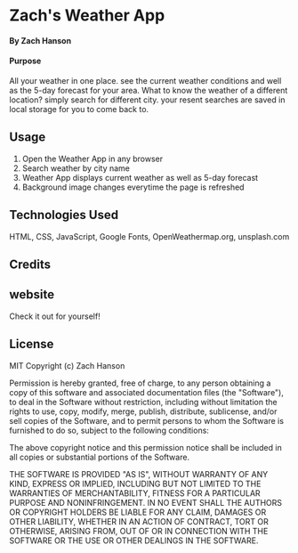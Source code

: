 # Zach's Weather App


#### By Zach Hanson 


#### Purpose
All your weather in one place. see the current weather conditions and well as the 5-day forecast for your area. What to know the weather of a different location? simply search for different city. your resent searches are saved in local storage for you to come back to. 
<img src="./Assets/.png" alt="" title="">
<img src="./Assets/.png" alt="" title="">
<img src="./Assets/.png" alt="" title="">

## Usage

1. Open the Weather App in any browser
2. Search weather by city name
3. Weather App displays current weather as well as 5-day forecast
4. Background image changes everytime the page is refreshed


## Technologies Used

HTML, 
CSS,
JavaScript,
Google Fonts,
OpenWeathermap.org,
unsplash.com



## Credits




## website
Check it out for yourself! 


## License
MIT Copyright (c) Zach Hanson

Permission is hereby granted, free of charge, to any person obtaining a copy of this software and associated documentation files (the "Software"), to deal in the Software without restriction, including without limitation the rights to use, copy, modify, merge, publish, distribute, sublicense, and/or sell copies of the Software, and to permit persons to whom the Software is furnished to do so, subject to the following conditions:

The above copyright notice and this permission notice shall be included in all copies or substantial portions of the Software.

THE SOFTWARE IS PROVIDED "AS IS", WITHOUT WARRANTY OF ANY KIND, EXPRESS OR IMPLIED, INCLUDING BUT NOT LIMITED TO THE WARRANTIES OF MERCHANTABILITY, FITNESS FOR A PARTICULAR PURPOSE AND NONINFRINGEMENT. IN NO EVENT SHALL THE AUTHORS OR COPYRIGHT HOLDERS BE LIABLE FOR ANY CLAIM, DAMAGES OR OTHER LIABILITY, WHETHER IN AN ACTION OF CONTRACT, TORT OR OTHERWISE, ARISING FROM, OUT OF OR IN CONNECTION WITH THE SOFTWARE OR THE USE OR OTHER DEALINGS IN THE SOFTWARE.